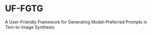 # UF-FGTG
A User-Friendly Framework for Generating Model-Preferred Prompts in Text-to-Image Synthesis
